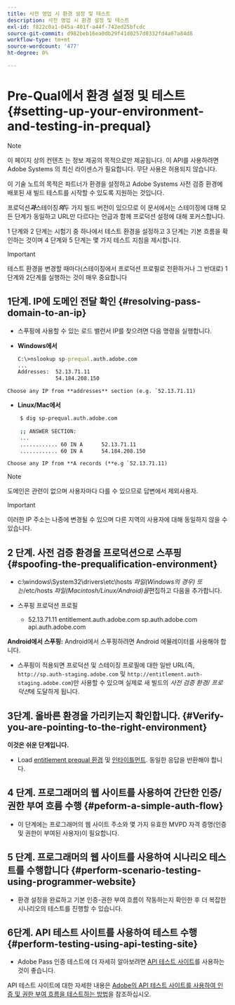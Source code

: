 ```yaml
---
title: 사전 영업 시 환경 설정 및 테스트
description: 사전 영업 시 환경 설정 및 테스트
exl-id: f822c0a1-045a-401f-a44f-742ed25bfcdc
source-git-commit: d982beb16ea0db29f41d0257d8332fd4a07a84d8
workflow-type: tm+mt
source-wordcount: '477'
ht-degree: 0%

---
```


# Pre-Qual에서 환경 설정 및 테스트{#setting-up-your-environment-and-testing-in-prequal}

>[!NOTE]
>
>이 페이지 상의 컨텐츠 는 정보 제공의 목적으로만 제공됩니다. 이 API를 사용하려면 Adobe Systems 의 최신 라이센스가 필요합니다. 무단 사용은 허용되지 않습니다.

이 기술 노트의 목적은 파트너가 환경을 설정하고 Adobe Systems 사전 검증 환경에 배포된 새 빌드 테스트를 시작할 수 있도록 지원하는 것입니다.

프로덕션&#x200B;***과***&#x200B;스테이징&#x200B;***의***&#x200B;두 가지 빌드 버전이 있으므로 이 문서에서는 스테이징에 대해 모든 단계가 동일하고 URL만 다르다는 언급과 함께 프로덕션 설정에 대해 포커스합니다.

1 단계와 2 단계는 시험기 중 하나에서 테스트 환경을 설정하고 3 단계는 기본 흐름을 확인하는 것이며 4 단계와 5 단계는 몇 가지 테스트 지침을 제시합니다.

>[!IMPORTANT]
>
> 테스트 환경을 변경할 때마다(스테이징에서 프로덕션 프로필로 전환하거나 그 반대로) 1단계와 2단계를 실행하는 것이 매우 중요합니다


## 1단계. IP에 도메인 전달 확인 {#resolving-pass-domain-to-an-ip}

* 스푸핑에 사용할 수 있는 로드 밸런서 IP를 찾으려면 다음 명령을 실행합니다.

* **Windows에서**

  ```cmd
  C:\>nslookup sp-prequal.auth.adobe.com
  ...
  Addresses:  52.13.71.11
              54.184.208.150
  ```

```Choose any IP from **addresses** section (e.g. `52.13.71.11)```

* **Linux/Mac에서**

```sh
    $ dig sp-prequal.auth.adobe.com
    
    ;; ANSWER SECTION:
    ...
    ............ 60 IN A      52.13.71.11
    ............ 60 IN A      54.184.208.150
```

```Choose any IP from **A records (**e.g `52.13.71.11)```

>[!NOTE]
>
>도메인은 관련이 없으며 사용자마다 다를 수 있으므로 답변에서 제외사용자.

>[!IMPORTANT]
>
> 이러한 IP 주소는 나중에 변경될 수 있으며 다른 지역의 사용자에 대해 동일하지 않을 수 있습니다.


## 2 단계.  사전 검증 환경을 프로덕션으로 스푸핑 {#spoofing-the-prequalification-environment}

* c:\\windows\\System32\\drivers\\etc\\hosts *파일(Windows의 경우) 또는*/etc/hosts *파일(Macintosh/Linux/Android)을*&#x200B;편집하고 다음을 추가합니다.

* 스푸핑 프로덕션 프로필
   * 52.13.71.11 entitlement.auth.adobe.com sp.auth.adobe.com api.auth.adobe.com

**Android에서 스푸핑:** Android에서 스푸핑하려면 Android 에뮬레이터를 사용해야 합니다.

* 스푸핑이 적용되면 프로덕션 및 스테이징 프로필에 대한 일반 URL(즉, `http://sp.auth-staging.adobe.com` 및 `http://entitlement.auth-staging.adobe.com`)만 사용할 수 있으며 실제로 새 빌드의 *사전 검증 환경/ 프로덕션*&#x200B;에 도달하게 됩니다.


## 3단계.  올바른 환경을 가리키는지 확인합니다. {#Verify-you-are-pointing-to-the-right-environment}

**이것은 쉬운 단계입니다.**

* Load [entitlement prequal 환경](https://entitlement-prequal.auth.adobe.com/environment.html) 및 [인타이틀먼트](https://entitlement.auth.adobe.com/environment.html). 동일한 응답을 반환해야 합니다.


## 4 단계.  프로그래머의 웹 사이트를 사용하여 간단한 인증/권한 부여 흐름 수행 {#peform-a-simple-auth-flow}

* 이 단계에는 프로그래머의 웹 사이트 주소와 몇 가지 유효한 MVPD 자격 증명(인증 및 권한이 부여된 사용자)이 필요합니다.

## 5 단계.  프로그래머의 웹 사이트를 사용하여 시나리오 테스트를 수행합니다 {#perform-scenario-testing-using-programmer-website}

* 환경 설정을 완료하고 기본 인증-권한 부여 흐름이 작동하는지 확인한 후 더 복잡한 시나리오의 테스트를 진행할 수 있습니다.


## 6단계.  API 테스트 사이트를 사용하여 테스트 수행 {#perform-testing-using-api-testing-site}

* Adobe Pass 인증 테스트에 더 자세히 알아보려면 [API 테스트 사이트](http://entitlement-prequal.auth.adobe.com/apitest/api.html)를 사용하는 것이 좋습니다.

API 테스트 사이트에 대한 자세한 내용은 [Adobe의 API 테스트 사이트를 사용하여 인증 및 권한 부여 흐름을 테스트하는 방법](/help/authentication/notes-technical/test-authn-authz-flows-using-adobes-api-test-site.md)을 참조하십시오.
